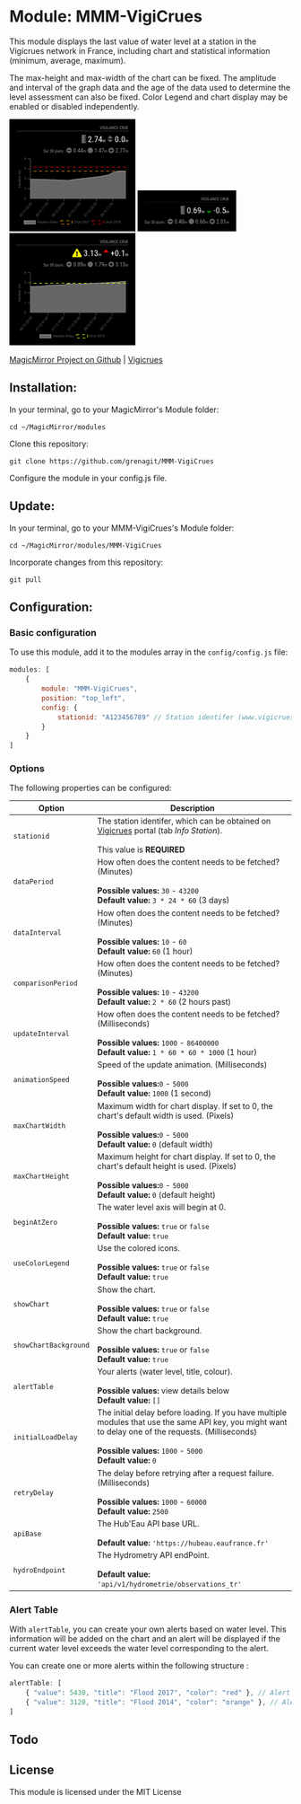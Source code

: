# Module: MMM-VigiCrues
This module displays the last value of water level at a station in the Vigicrues network in France, including chart and statistical information (minimum, average, maximum).

The max-height and max-width of the chart can be fixed. The amplitude and interval of the graph data and the age of the data used to determine the level assessment can also be fixed. Color Legend and chart display may be enabled or disabled independently.

<p align="left">
<img alt="MMM-VigiCrues Screenshot #1" src="MMM-VigiCrues_screenshot1.png" height="200px">
<img alt="MMM-VigiCrues Screenshot #2" src="MMM-VigiCrues_screenshot2.png" height="73px">
<img alt="MMM-VigiCrues Screenshot #3" src="MMM-VigiCrues_screenshot3.png" height="200px">
</p>

[MagicMirror Project on Github](https://github.com/MichMich/MagicMirror) | [Vigicrues](https://www.vigicrues.gouv.fr/)

## Installation:

In your terminal, go to your MagicMirror's Module folder:

```shell
cd ~/MagicMirror/modules
```
Clone this repository:
```shell
git clone https://github.com/grenagit/MMM-VigiCrues
```

Configure the module in your config.js file.

## Update:

In your terminal, go to your MMM-VigiCrues's Module folder:

```shell
cd ~/MagicMirror/modules/MMM-VigiCrues
```
Incorporate changes from this repository:
```shell
git pull
```

## Configuration:

### Basic configuration

To use this module, add it to the modules array in the `config/config.js` file:
```javascript
modules: [
	{
		module: "MMM-VigiCrues",
		position: "top_left",
		config: {
			stationid: "A123456789" // Station identifer (www.vigicrues.gouv.fr)
		}
	}
]
```
### Options

The following properties can be configured:


| Option                       | Description
| ---------------------------- | -----------
| `stationid`                  | The station identifer, which can be obtained on [Vigicrues](https://www.vigicrues.gouv.fr) portal (tab *Info Station*). <br><br>  This value is **REQUIRED**
| `dataPeriod`            		 | How often does the content needs to be fetched? (Minutes) <br><br> **Possible values:** `30` - `43200` <br> **Default value:** `3 * 24 * 60` (3 days)
| `dataInterval`               | How often does the content needs to be fetched? (Minutes) <br><br> **Possible values:** `10` - `60` <br> **Default value:** `60` (1 hour)
| `comparisonPeriod`           | How often does the content needs to be fetched? (Minutes) <br><br> **Possible values:** `10` - `43200` <br> **Default value:** `2 * 60` (2 hours past)
| `updateInterval`             | How often does the content needs to be fetched? (Milliseconds) <br><br> **Possible values:** `1000` - `86400000` <br> **Default value:** `1 * 60 * 60 * 1000` (1 hour)
| `animationSpeed`             | Speed of the update animation. (Milliseconds) <br><br> **Possible values:**`0` - `5000` <br> **Default value:** `1000` (1 second)
| `maxChartWidth`              | Maximum width for chart display. If set to 0, the chart's default width is used. (Pixels) <br><br> **Possible values:**`0` - `5000` <br> **Default value:** `0` (default width)
| `maxChartHeight`             | Maximum height for chart display. If set to 0, the chart's default height is used. (Pixels) <br><br> **Possible values:**`0` - `5000` <br> **Default value:** `0` (default height)
| `beginAtZero`                | The water level axis will begin at 0. <br><br> **Possible values:** `true` or `false` <br> **Default value:** `true`
| `useColorLegend`             | Use the colored icons. <br><br> **Possible values:** `true` or `false` <br> **Default value:** `true`
| `showChart`             		 | Show the chart. <br><br> **Possible values:** `true` or `false` <br> **Default value:** `true`
| `showChartBackground`        | Show the chart background. <br><br> **Possible values:** `true` or `false` <br> **Default value:** `true`
| `alertTable`             		 | Your alerts (water level, title, colour). <br><br> **Possible values:** view details below <br> **Default value:** `[]`
| `initialLoadDelay`           | The initial delay before loading. If you have multiple modules that use the same API key, you might want to delay one of the requests. (Milliseconds) <br><br> **Possible values:** `1000` - `5000` <br> **Default value:**  `0`
| `retryDelay`                 | The delay before retrying after a request failure. (Milliseconds) <br><br> **Possible values:** `1000` - `60000` <br> **Default value:**  `2500`
| `apiBase`                    | The Hub'Eau API base URL. <br><br> **Default value:**  `'https://hubeau.eaufrance.fr'`
| `hydroEndpoint`              | The Hydrometry API endPoint. <br><br> **Default value:**  `'api/v1/hydrometrie/observations_tr'`

### Alert Table

With `alertTable`, you can create your own alerts based on water level. This information will be added on the chart and an alert will be displayed if the current water level exceeds the water level corresponding to the alert.

You can create one or more alerts within the following structure :

```javascript
alertTable: [
	{ "value": 5430, "title": "Flood 2017", "color": "red" }, // Alert set to 5430 mm displayed in red with the title "Flood 2017"
	{ "value": 3120, "title": "Flood 2014", "color": "orange" }, // Alert set to 3120 mm displayed in orange with the title "Flood 2014"
]
```

## Todo


## License

This module is licensed under the MIT License
